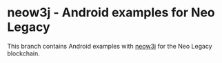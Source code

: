 # neow3j - Android examples for Neo Legacy

This branch contains Android examples with [neow3j](https://github.com/neow3j/neow3j) for the Neo Legacy blockchain.
